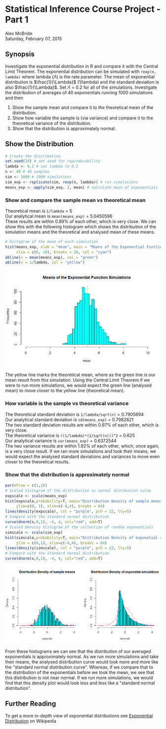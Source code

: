 # Statistical Inference Course Project - Part 1
Alex McBride  
Saturday, February 07, 2015  

## Synopsis

Investigate the exponential distribution in R and compare it with the Central Limit Theorem. The exponential distribution can be simulated with `rexp(n, lambda)` where lambda ($\Lambda$) is the rate parameter. The mean of exponential distribution is $\frac{1}{\Lambda}$ (1/lambda) and the standard deviation is also $\frac{1}{\Lambda}$. Set $\Lambda$ = 0.2 for all of the simulations. Investigate the distribution of averages of 40 exponentials running 1000 simulations and then
   
1. Show the sample mean and compare it to the theoretical mean of the distribution.  
2. Show how variable the sample is (via variance) and compare it to the theoretical variance of the distribution.  
3. Show that the distribution is approximately normal.  

## Show the Distribution


```r
# Create the distribution
set.seed(10) # set seed for reproducability
lambda <- 0.2 # set lambda to 0.2
n <- 40 # 40 samples
sim <- 1000 # 1000 simulations
sim_exp <- replicate(sim, rexp(n, lambda)) # run simulations
means_exp <- apply(sim_exp, 2, mean) # calculate mean of exponentials
```

### Show and compare the sample mean vs theoretical mean

Theoretical mean is `1/lambda` = 5  
Our analytical mean is `mean(means_exp)` = 5.0450596  
These results are within 0.89% of each other, which is very close. We can show this with the following histogram which shows the distribution of the simulation means and the theoretical and analysed mean of these means.

```r
# Histogram of the mean of each simulation
hist(means_exp, xlab = "mean", main = "Means of the Exponential Function Simulations",
     xlim = c(0, 10), breaks = 20, col = "cyan")
abline(v = mean(means_exp), col = "green")
abline(v = 1/lambda, col = "yellow")
```

![](StatInfP1_files/figure-html/fig1-1.png) 

The yellow line marks the theoretical mean, where as the green line is our mean result from this simulation. Using the Central Limit Theorem if we were to run more simulations, we would expect the green line (analysed mean) to move closer to the yellow line (theoretical mean).

### How variable is the sample vs theoretical variance

The theoretical standard deviation is `1/lambda/sqrt(n)` = 0.7905694  
Our analytical standard deviation is `sd(means_exp)` = 0.7982821  
The two standard deviation results are within 0.97% of each other, which is very close.  
The theoretical variance is `((1/lambda)*(1/sqrt(n)))^2` = 0.625  
Our analytical variance is `var(means_exp)` = 0.6372544  
The two variance results are within 1.92% of each other, which, once again, is a very close result. If we ran more simulations and took their means, we would expect the analysed standard deviations and variances to move even closer to the theoretical results.

### Show that the distribution is approximately normal


```r
par(mfrow = c(1,2))
# Scaled histogram of the distribution vs normal distrbution curve
expscale <- scale(means_exp)
hist(expscale,probability=T, main="Distribution Density of sample means", col = "cyan",
     ylim=c(0, 1), xlim=c(-4,4), breaks = 64)
lines(density(expscale), col = "purple", pch = 22, lty=5)
# Compare with the standard normal distribution
curve(dnorm(x,0,1), -4, 4, col="red", add=T) 
# Scaled Density histogram of the collection of random exponentials
simscale <- scale(sim_exp)
hist(simscale,probability=T, main="Distribution Density of exponetial simulations", col = "cyan",
     ylim = c(0,1), xlim=c(-4,4), breaks = 64)
lines(density(simscale), col = "purple", pch = 22, lty=5)
# Compare with the standard normal distribution
curve(dnorm(x,0,1), -4, 4, col="red", add=T) 
```

![](StatInfP1_files/figure-html/fig2-1.png) 

From these histograms we can see that the distribution of our averaged exponentials is approximately normal. As we run more simulations and take their means, the analysed distribution curve would look more and more like the "standard normal distribution curve". Whereas, if we compare that to the distribution of the exponentials before we took the mean, we see that this distribution is not near normal. If we run more simulations, we would find that this density plot would look less and less like a "standard normal distribution".

## Further Reading

To get a more in-depth view of exponential distributions see [Exponential Distribution](http://en.wikipedia.org/wiki/Exponential_distribution) on Wikipedia
